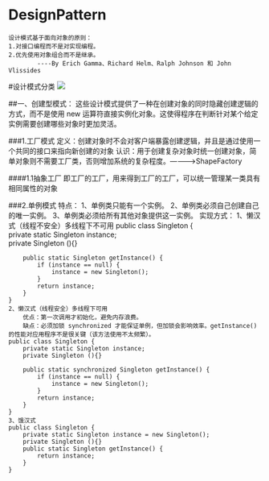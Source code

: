 # DesignPattern

	设计模式基于面向对象的原则：
	1.对接口编程而不是对实现编程。
	2.优先使用对象组合而不是继承。
			----By Erich Gamma、Richard Helm、Ralph Johnson 和 John Vlissides 

#设计模式分类
	<img src="http://www.runoob.com/wp-content/uploads/2014/08/the-relationship-between-design-patterns.jpg">

##一、创建型模式：
	这些设计模式提供了一种在创建对象的同时隐藏创建逻辑的方式，而不是使用 new 运算符直接实例化对象。这使得程序在判断针对某个给定实例需要创建哪些对象时更加灵活。

###1.工厂模式
	定义：创建对象时不会对客户端暴露创建逻辑，并且是通过使用一个共同的接口来指向新创建的对象
	认识：用于创建复杂对象时统一创建对象，简单对象则不需要工厂类，否则增加系统的复杂程度。————>ShapeFactory

####1.1抽象工厂
	即工厂的工厂，用来得到工厂的工厂，可以统一管理某一类具有相同属性的对象
	
###2.单例模式
	特点：
	1、单例类只能有一个实例。
	2、单例类必须自己创建自己的唯一实例。
	3、单例类必须给所有其他对象提供这一实例。
	实现方式：
	1、懒汉式（线程不安全）多线程下不可用
	public class Singleton {  
	    private static Singleton instance;  
	    private Singleton (){}  
	  
	    public static Singleton getInstance() {  
		    if (instance == null) {  
		        instance = new Singleton();  
		    }  
		    return instance;  
	    }  
	}  
	2、懒汉式（线程安全）多线程下可用 
		优点：第一次调用才初始化，避免内存浪费。
		缺点：必须加锁 synchronized 才能保证单例，但加锁会影响效率。getInstance() 的性能对应用程序不是很关键（该方法使用不太频繁）。
	public class Singleton {  
	    private static Singleton instance;  
	    private Singleton (){}  
	  
	    public static synchronized Singleton getInstance() {  
		    if (instance == null) {  
		        instance = new Singleton();  
		    }  
		    return instance;  
	    }  
	} 
	3、饿汉式
	public class Singleton {  
	    private static Singleton instance = new Singleton();  
	    private Singleton (){}  
	    public static Singleton getInstance() {  
	    	return instance;  
	    }  
	}  



